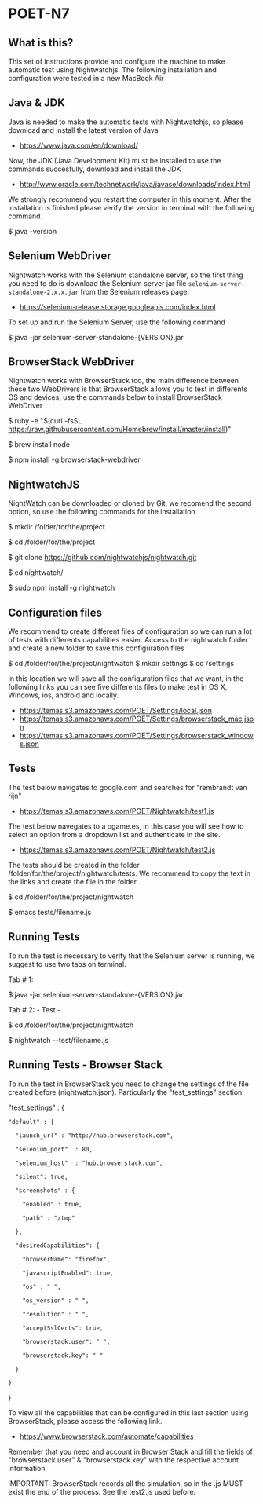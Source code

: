 # POET-N7 

What is this?
--------------

This set of instructions provide and configure the machine to make
automatic test using Nightwatchjs. The following installation and configuration were tested in a new MacBook Air

Java & JDK
--------------

Java is needed to make the automatic tests with Nightwatchjs, so please download and install the latest version of Java
- https://www.java.com/en/download/

Now, the JDK (Java Development Kit) must be installed to use the commands succesfully, download and install the JDK
- http://www.oracle.com/technetwork/java/javase/downloads/index.html

We strongly recommend you restart the computer in this moment. After the installation is finished please verify the version in terminal with the following command.

$ java -version

Selenium WebDriver
--------------

Nightwatch works with the Selenium standalone server, so the first thing you need to do is download the Selenium server jar file `selenium-server-standalone-2.x.x.jar` from the Selenium releases page:
- https://selenium-release.storage.googleapis.com/index.html

To set up and run the Selenium Server, use the following command

$ java -jar selenium-server-standalone-{VERSION}.jar

BrowserStack WebDriver
--------------

Nightwatch works with BrowserStack too, the main difference between these two WebDrivers is that BrowserStack allows you to test in differents OS and devices, use the commands below to install BrowserStack WebDriver

$ ruby -e "$(curl -fsSL https://raw.githubusercontent.com/Homebrew/install/master/install)"

$ brew install node

$ npm install -g browserstack-webdriver

NightwatchJS
--------------
NightWatch can be downloaded or cloned by Git, we recomend the second option, so use the following commands for the installation

$ mkdir /folder/for/the/project

$ cd /folder/for/the/project

$ git clone https://github.com/nightwatchjs/nightwatch.git

$ cd nightwatch/

$ sudo npm install -g nightwatch

Configuration files
--------------

We recommend to create different files of configuration so we can run a lot of tests with differents capabilities easier. Access to the nightwatch folder and create a new folder to save this configuration files

$ cd /folder/for/the/project/nightwatch
$ mkdir settings
$ cd /settings

In this location we will save all the configuration files that we want, in the following links you can see five differents files to make test in OS X, Windows, ios, android and locally.

- https://temas.s3.amazonaws.com/POET/Settings/local.json
- https://temas.s3.amazonaws.com/POET/Settings/browserstack_mac.json
- https://temas.s3.amazonaws.com/POET/Settings/browserstack_windows.json



Tests
--------------

The test below navigates to google.com and searches for "rembrandt van rijn"

- https://temas.s3.amazonaws.com/POET/Nightwatch/test1.js

The test below navegates to a ogame.es, in this case you will see how to select an option from a dropdown list and authenticate in the site.

- https://temas.s3.amazonaws.com/POET/Nightwatch/test2.js

The tests should be created in the folder /folder/for/the/project/nightwatch/tests. We recommend to copy the text in the links and create the file in the folder.

$ cd /folder/for/the/project/nightwatch

$ emacs tests/filename.js

Running Tests
--------------

To run the test is necessary to verify that the Selenium server is running, we suggest to use two tabs on terminal.

Tab # 1:

$ java -jar selenium-server-standalone-{VERSION}.jar

Tab # 2: - Test - 

$ cd /folder/for/the/project/nightwatch

$ nightwatch --test/filename.js

Running Tests - Browser Stack
--------------

To run the test in BrowserStack you need to change the settings of the file created before (nightwatch.json). Particularly the "test_settings" section.

"test_settings" : {

    "default" : {
    
      "launch_url" : "http://hub.browserstack.com",
      
      "selenium_port"  : 80,
      
      "selenium_host"  : "hub.browserstack.com",
      
      "silent": true,
      
      "screenshots" : {
      
        "enabled" : true,
        
        "path" : "/tmp"
        
      },
      
      "desiredCapabilities": {
      
        "browserName": "firefox",
        
        "javascriptEnabled": true,
        
    	"os" : " ",
    	
    	"os_version" : " ",
    	
    	"resolution" : " ",
    	
        "acceptSslCerts": true,
        
        "browserstack.user": " ",
        
        "browserstack.key": " "
        
      }
      
    }
    
  }
 
To view all the capabilities that can be configured in this last section using BrowserStack, please access the following link.

- https://www.browserstack.com/automate/capabilities

Remember that you need and account in Browser Stack and fill the fields of "browserstack.user" & "browserstack.key" with the respective account information.

IMPORTANT: BrowserStack records all the simulation, so in the .js MUST exist the end of the process. See the test2.js used before.
